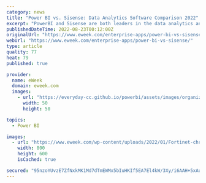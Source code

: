 ```yaml
---
category: news
title: "Power BI vs. Sisense: Data Analytics Software Comparison 2022"
excerpt: "PowerBI and Sisense are both leaders in the data analytics and BI sector. But which data platform is best for your business in terms of features, pricing, and use case? Sisense and Microsoft Power ..."
publishedDateTime: 2022-08-23T00:12:00Z
originalUrl: "https://www.eweek.com/enterprise-apps/power-bi-vs-sisense/"
webUrl: "https://www.eweek.com/enterprise-apps/power-bi-vs-sisense/"
type: article
quality: 77
heat: 79
published: true

provider:
  name: eWeek
  domain: eweek.com
  images:
    - url: "https://everyday-cc.github.io/powerbi/assets/images/organizations/eweek.com-50x50.jpg"
      width: 50
      height: 50

topics:
  - Power BI

images:
  - url: "https://www.eweek.com/wp-content/uploads/2022/01/Fortinet-christina-wocintechchat-com-R_W_9D-53lw-unsplash-1-1.jpg"
    width: 800
    height: 600
    isCached: true

secured: "95nzoYUvzE7ZfNxkMK1Md7dTmEWMx5bIuHKIf5EA7El4kW/3Xy/i6AAH+5xAu+LI8IVjXjLSXoFPZyWgBToJROrzUYUJJld9HisTUSxPbqsE536LunmdQBiowhWWfRtrSubjyjYYMb5iiQgXnIohmfMyAOPZUpbsO2DN20AwAn6d3/VEpavLsXoi0UjFSMC9lj9UsxdGvWlHM7s2V/TzToVKYTDtarJ72Xg4Z2SnwXYlRVABAgjporYUWhMVd8PVht3kXLdPF0cqIi+yUHvirArHkdpvOVB1Q2cFWTQVFyqL36spANZsYQpqrLc07jiNUH7EkvSW1RGFLr84s9lk0GC4kwf9RlzR5q2DQ5kdS9M=;zR7Z9QHzEKQ2D0yxJznMmg=="
---
```


